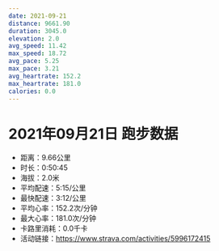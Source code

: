 ```yaml
---
date: 2021-09-21
distance: 9661.90
duration: 3045.0
elevation: 2.0
avg_speed: 11.42
max_speed: 18.72
avg_pace: 5.25
max_pace: 3.21
avg_heartrate: 152.2
max_heartrate: 181.0
calories: 0.0
---
```


# 2021年09月21日 跑步数据

- 距离：9.66公里
- 时长：0:50:45
- 海拔：2.0米
- 平均配速：5:15/公里
- 最快配速：3:12/公里
- 平均心率：152.2次/分钟
- 最大心率：181.0次/分钟
- 卡路里消耗：0.0千卡
- 活动链接：https://www.strava.com/activities/5996172415
